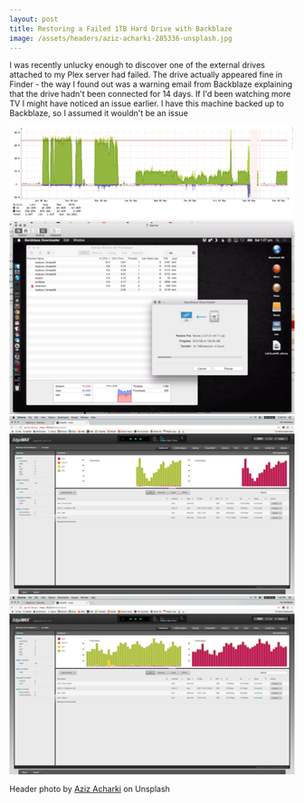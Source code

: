```yaml
---
layout: post
title: Restoring a Failed 1TB Hard Drive with Backblaze
image: /assets/headers/aziz-acharki-285336-unsplash.jpg
---
```


I was recently unlucky enough to discover one of the external drives attached to my Plex server had failed. The drive actually appeared fine in Finder - the way I found out was a warning email from Backblaze explaining that the drive hadn't been connected for 14 days. If I'd been watching more TV I might have noticed an issue earlier. I have this machine backed up to Backblaze, so I assumed it wouldn't be an issue 

![Backblaze Downloading](/assets/images/posts/2018-06-04-backblaze/observium.png)
![Backblaze Downloading](/assets/images/posts/2018-06-04-backblaze/downloader-activity-monitor.png)
![Backblaze Downloading](/assets/images/posts/2018-06-04-backblaze/downloading.png)
![Backblaze Downloading](/assets/images/posts/2018-06-04-backblaze/downloading2.png)

Header photo by [Aziz Acharki](https://unsplash.com/photos/7IlaJn7GTFE) on Unsplash